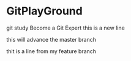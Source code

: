 # GitPlayGround
git study
Become a Git Expert
this is a new line

this will advance the master branch

thit is a line from my feature branch

